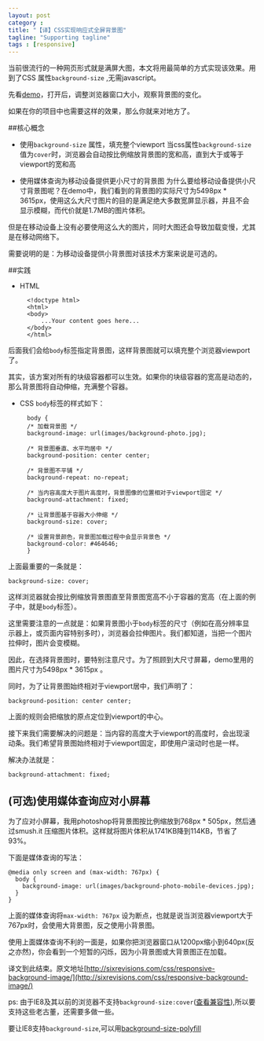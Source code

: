 ```yaml
---
layout: post
category : 
title: "【译】CSS实现响应式全屏背景图"
tagline: "Supporting tagline"
tags : [responsive]
---
```


当前很流行的一种网页形式就是满屏大图，本文将用最简单的方式实现该效果。用到了CSS 属性`background-size` ,无需javascript。

先看[demo](http://cdn.sixrevisions.com/0431-01_responsive_background_image_demo/responsive-full-background-image-demo.html)，打开后，调整浏览器窗口大小，观察背景图的变化。

如果在你的项目中也需要这样的效果，那么你就来对地方了。

##核心概念
- 使用`background-size` 属性，填充整个viewport
当css属性`background-size` 值为`cover`时，浏览器会自动按比例缩放背景图的宽和高，直到大于或等于viewport的宽和高

- 使用媒体查询为移动设备提供更小尺寸的背景图
为什么要给移动设备提供小尺寸背景图呢？在demo中，我们看到的背景图的实际尺寸为5498px * 3615px，使用这么大尺寸图片的目的是满足绝大多数宽屏显示器，并且不会显示模糊，而代价就是1.7MB的图片体积。

 但是在移动设备上没有必要使用这么大的图片，同时大图还会导致加载变慢，尤其是在移动网络下。

 需要说明的是：为移动设备提供小背景图对该技术方案来说是可选的。

##实践
- HTML

        <!doctype html>
        <html>
        <body>
            ...Your content goes here...
        </body>
        </html>
    
 后面我们会给`body`标签指定背景图，这样背景图就可以填充整个浏览器viewport了。

 其实，该方案对所有的块级容器都可以生效。如果你的块级容器的宽高是动态的，那么背景图将自动伸缩，充满整个容器。

- CSS
`body`标签的样式如下：

        body {
        /* 加载背景图 */
        background-image: url(images/background-photo.jpg);
      
        /* 背景图垂直、水平均居中 */
        background-position: center center;
      
        /* 背景图不平铺 */
        background-repeat: no-repeat;
      
        /* 当内容高度大于图片高度时，背景图像的位置相对于viewport固定 */
        background-attachment: fixed;
      
        /* 让背景图基于容器大小伸缩 */
        background-size: cover;
      
        /* 设置背景颜色，背景图加载过程中会显示背景色 */
        background-color: #464646;
        }

上面最重要的一条就是：

    background-size: cover;

这样浏览器就会按比例缩放背景图直至背景图宽高不小于容器的宽高（在上面的例子中，就是`body`标签）。

这里需要注意的一点就是：如果背景图小于`body`标签的尺寸（例如在高分辨率显示器上，或页面内容特别多时），浏览器会拉伸图片。我们都知道，当把一个图片拉伸时，图片会变模糊。

因此，在选择背景图时，要特别注意尺寸。为了照顾到大尺寸屏幕，demo里用的图片尺寸为5498px * 3615px 。

同时，为了让背景图始终相对于viewport居中，我们声明了：

    background-position: center center;
    
上面的规则会把缩放的原点定位到viewport的中心。

接下来我们需要解决的问题是：当内容的高度大于viewport的高度时，会出现滚动条。我们希望背景图始终相对于viewport固定，即使用户滚动时也是一样。

解决办法就是：

    background-attachment: fixed;

## (可选)使用媒体查询应对小屏幕

为了应对小屏幕，我用photoshop将背景图按比例缩放到768px * 505px，然后通过smush.it 压缩图片体积。这样就将图片体积从1741KB降到114KB，节省了93%。

下面是媒体查询的写法：

    @media only screen and (max-width: 767px) {
      body {
        background-image: url(images/background-photo-mobile-devices.jpg);
      }
    }

上面的媒体查询将`max-width: 767px` 设为断点，也就是说当浏览器viewport大于767px时，会使用大背景图，反之使用小背景图。

使用上面媒体查询不利的一面是，如果你把浏览器窗口从1200px缩小到640px(反之亦然)，你会看到一个短暂的闪烁，因为小背景图或大背景图正在加载。

译文到此结束。原文地址[http://sixrevisions.com/css/responsive-background-image/](http://sixrevisions.com/css/responsive-background-image/)

ps:
由于IE8及其以前的浏览器不支持`background-size:cover`([查看兼容性](http://caniuse.com/#search=background-size)),所以要支持这些老古董，还需要多做一些。

要让IE8支持`background-size`,可以用[background-size-polyfill](https://github.com/louisremi/background-size-polyfill)